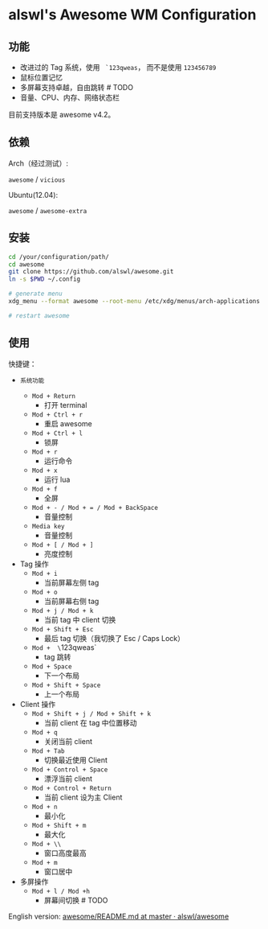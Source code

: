 # alswl's Awesome WM Configuration

## 功能

*   改进过的 Tag 系统，使用 `` `123qweas``， 而不是使用 `123456789`
*   鼠标位置记忆
*   多屏幕支持卓越，自由跳转 # TODO
*   音量、CPU、内存、网络状态栏

目前支持版本是 awesome v4.2。

## 依赖

Arch（经过测试）:

`awesome` / `vicious`

Ubuntu(12.04):

`awesome` / `awesome-extra`

## 安装


```bash
cd /your/configuration/path/
cd awesome
git clone https://github.com/alswl/awesome.git
ln -s $PWD ~/.config

# generate menu
xdg_menu --format awesome --root-menu /etc/xdg/menus/arch-applications.menu >~/.config/awesome/archmenu.lua

# restart awesome
```

## 使用


快捷键：

*     系统功能
    *   `Mod + Return`
        *   打开 terminal
    *   `Mod + Ctrl + r `
        *   重启 awesome
    *   `Mod + Ctrl + l`
        *   锁屏
    *   `Mod + r`
        *   运行命令
    *   `Mod + x`
        *   运行 lua
    *   `Mod + f`
        *   全屏
    *   `Mod + - / Mod + = / Mod + BackSpace`
        *   音量控制
    *   `Media key`
        *   音量控制
    *   `Mod + [ / Mod + ]`
        *   亮度控制
*   Tag 操作
    *   `Mod + i`
        *   当前屏幕左侧 tag
    *   `Mod + o`
        *   当前屏幕右侧 tag
    *   `Mod + j / Mod + k`
        *   当前 tag 中 client 切换
    *   `Mod + Shift + Esc`
        *   最后 tag 切换（我切换了 Esc / Caps Lock）
    *   `Mod +  \`123qweas`
        *   tag 跳转
    *   `Mod + Space`
        *   下一个布局
    *   `Mod + Shift + Space`
        *   上一个布局
*   Client 操作
    *   `Mod + Shift + j / Mod + Shift + k`
        *   当前 client 在 tag 中位置移动
    *   `Mod + q`
        *   关闭当前 client
    *   `Mod + Tab`
        *   切换最近使用 Client
    *   `Mod + Control + Space`
        *   漂浮当前 client
    *   `Mod + Control + Return`
        *   当前 client 设为主 Client
    *   `Mod + n`
        *   最小化
    *   `Mod + Shift + m`
        *   最大化
    *   `Mod + \\`
        *   窗口高度最高
    *   `Mod + m`
        *   窗口居中
*   多屏操作
    *   `Mod + l / Mod +h`
        *   屏幕间切换 # TODO


English version:
[awesome/README.md at master · alswl/awesome](https://github.com/alswl/awesome/blob/master/README.md)
